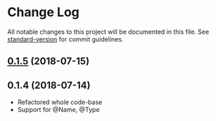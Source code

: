 # Change Log

All notable changes to this project will be documented in this file. See [standard-version](https://github.com/conventional-changelog/standard-version) for commit guidelines.

<a name="0.1.5"></a>
## [0.1.5](https://github.com/danrevah/typeserializer/compare/v0.1.4...v0.1.5) (2018-07-15)



<a name="0.1.4"></a>
## 0.1.4 (2018-07-14)
* Refactored whole code-base
* Support for @Name, @Type
